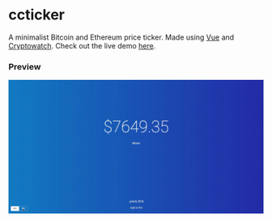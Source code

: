# ccticker
A minimalist Bitcoin and Ethereum price ticker.  Made using [Vue](https://vuejs.org/) and [Cryptowatch](https://cryptowat.ch/docs/api). Check out the live demo [here](https://csshen.github.io/ccticker).

### Preview
![preview](preview.gif)
